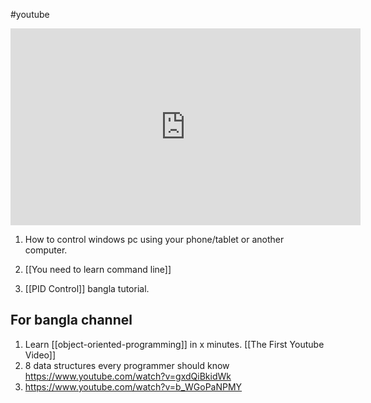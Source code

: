 #youtube 

<iframe width="560" height="315" src="https://www.youtube.com/embed/gc4Z7rLD-FI?si=ouEb27BYAtDvCrB8" title="YouTube video player" frameborder="0" allow="accelerometer; autoplay; clipboard-write; encrypted-media; gyroscope; picture-in-picture; web-share" referrerpolicy="strict-origin-when-cross-origin" allowfullscreen></iframe>


1. How to control windows pc using your phone/tablet or another computer.
2. [[You need to learn command line]]

3. [[PID Control]] bangla tutorial.


## For bangla channel
1. Learn [[object-oriented-programming]] in x minutes. [[The First Youtube Video]]
2. 8 data structures every programmer should know
   https://www.youtube.com/watch?v=gxdQiBkidWk
3. https://www.youtube.com/watch?v=b_WGoPaNPMY